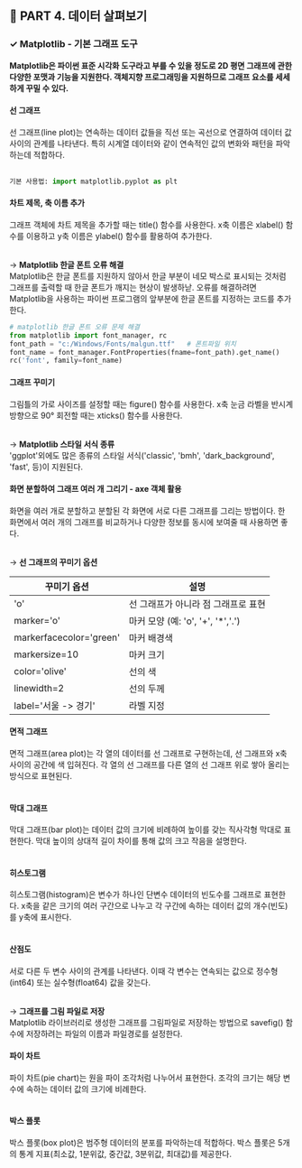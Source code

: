 <h2>📌 PART 4. 데이터 살펴보기</h2>
<h3>✓ Matplotlib - 기본 그래프 도구</h3>

**Matplotlib은 파이썬 표준 시각화 도구라고 부를 수 있을 정도로 2D 평면 그래프에 관한 다양한 포맷과 기능을 지원한다. 객체지향 프로그래밍을 지원하므로 그래프 요소를 세세하게 꾸밀 수 있다.**

<h4>선 그래프</h4>
선 그래프(line plot)는 연속하는 데이터 값들을 직선 또는 곡선으로 연결하여 데이터 값 사이의 관계를 나타낸다. 특히 시계열 데이터와 같이 연속적인 값의 변화와 패턴을 파악하는데 적합하다.<br>
<br>

```python
기본 사용법: import matplotlib.pyplot as plt
```

<h4>차트 제목, 축 이름 추가</h4>
그래프 객체에 차트 제목을 추가할 때는 title() 함수를 사용한다. x축 이름은 xlabel() 함수를 이용하고 y축 이름은 ylabel() 함수를 활용하여 추가한다. <br>
<br>

→ **Matplotlib 한글 폰트 오류 해결**<br>
Matplotlib은 한글 폰트를 지원하지 않아서 한글 부분이 네모 박스로 표시되는 것처럼 그래프를 출력할 때 한글 폰트가 깨지는 현상이 발생하낟. 오류를 해결하려면 Matplotlib을 사용하는 파이썬 프로그램의 앞부분에 한글 폰트를 지정하는 코드를 추가한다. 

```python
# matplotlib 한글 폰트 오류 문제 해결
from matplotlib import font_manager, rc
font_path = "c:/Windows/Fonts/malgun.ttf"   # 폰트파일 위치
font_name = font_manager.FontProperties(fname=font_path).get_name()
rc('font', family=font_name)
```

<h4>그래프 꾸미기</h4>
그림틀의 가로 사이즈를 설정할 때는 figure() 함수를 사용한다. x축 눈금 라벨을 반시계 방향으로 90° 회전할 때는 xticks() 함수를 사용한다. <br>
<br>

→ **Matplotlib 스타일 서식 종류**<br>
'ggplot'외에도 많은 종류의 스타일 서식('classic', 'bmh', 'dark_background', 'fast', 등)이 지원된다.  

<h4>화면 분할하여 그래프 여러 개 그리기 - axe 객체 활용</h4>
화면을 여러 개로 분할하고 분할된 각 화면에 서로 다른 그래프를 그리는 방법이다. 한 화면에서 여러 개의 그래프를 비교하거나 다양한 정보를 동시에 보여줄 때 사용하면 좋다.  <br>
<br>

→ **선 그래프의 꾸미기 옵션**
<table>
  <thead>
    <tr>
      <th style="text-align: center;">꾸미기 옵션</th>
      <th style="text-align: center;">설명</th>
    </tr>
  </thead>
  <tbody>
    <tr>
      <td style="text-align: left;">'o'</td>
      <td style="text-align: left;">선 그래프가 아니라 점 그래프로 표현</td>
    </tr>
    <tr>
      <td style="text-align: left;">marker='o'</td>
      <td style="text-align: left;">마커 모양 (예: 'o', '+', '*','.')</td>
    </tr>
    <tr>
      <td style="text-align: left;">markerfacecolor='green'</td>
      <td style="text-align: left;">마커 배경색</td>
    </tr>
    <tr>
      <td style="text-align: left;">markersize=10</td>
      <td style="text-align: left;">마커 크기</td>
    </tr>
    <tr>
      <td style="text-align: left;">color='olive'</td>
      <td style="text-align: left;">선의 색</td>
    </tr>
    <tr>
      <td style="text-align: left;">linewidth=2</td>
      <td style="text-align: left;">선의 두께</td>
    </tr>
    <tr>
      <td style="text-align: left;">label='서울 -> 경기'</td>
      <td style="text-align: left;">라벨 지정</td>
    </tr>
  </tbody>
</table> 

<h4>면적 그래프</h4>
면적 그래프(area plot)는 각 열의 데이터를 선 그래프로 구현하는데, 선 그래프와 x축 사이의 공간에 색 입혀진다. 각 열의 선 그래프를 다른 열의 선 그래프 위로 쌓아 올리는 방식으로 표현된다. <br>
<br>

<h4>막대 그래프</h4>
막대 그래프(bar plot)는 데이터 값의 크기에 비례하여 높이를 갖는 직사각형 막대로 표현한다. 막대 높이의 상대적 길이 차이를 통해 값의 크고 작음을 설명한다.<br>
<br>

<h4>히스토그램</h4>
히스토그램(histogram)은 변수가 하나인 단변수 데이터의 빈도수를 그래프로 표현한다. x축을 같은 크기의 여러 구간으로 나누고 각 구간에 속하는 데이터 값의 개수(빈도)를 y축에 표시한다.<br>
<br>

<h4>산점도</h4>
서로 다른 두 변수 사이의 관계를 나타낸다. 이때 각 변수는 연속되는 값으로 정수형(int64) 또는 실수형(float64) 값을 갖는다. <br>
<br>

→ **그래프를 그림 파일로 저장**<br>
Matplotlib 라이브러리로 생성한 그래프를 그림파일로 저장하는 방법으로 savefig() 함수에 저장하려는 파일의 이름과 파일경로를 설정한다. 

<h4>파이 차트</h4>
파이 차트(pie chart)는 원을 파이 조각처럼 나누어서 표현한다. 조각의 크기는 해당 변수에 속하는 데이터 값의 크기에 비례한다. <br>
<br>

<h4>박스 플롯</h4>
박스 플롯(box plot)은 범주형 데이터의 분포를 파악하는데 적합하다. 박스 플롯은 5개의 통계 지표(최소값, 1분위값, 중간값, 3분위값, 최대값)를 제공한다. <br>
<br>
